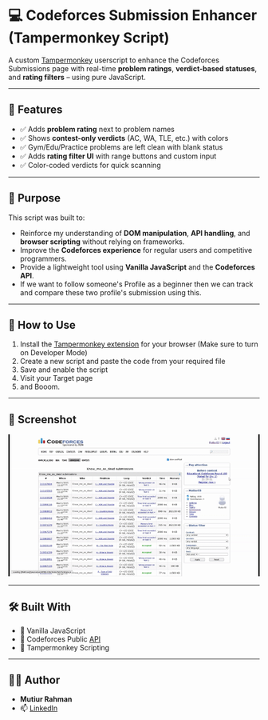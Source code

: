 # 💻 Codeforces Submission Enhancer (Tampermonkey Script)

A custom [Tampermonkey](https://www.tampermonkey.net/) userscript to enhance the Codeforces Submissions page with real-time **problem ratings**, **verdict-based statuses**, and **rating filters** – using pure JavaScript.

---

## 🔧 Features

- ✅ Adds **problem rating** next to problem names
- ✅ Shows **contest-only verdicts** (AC, WA, TLE, etc.) with colors
- ✅ Gym/Edu/Practice problems are left clean with blank status
- ✅ Adds **rating filter UI** with range buttons and custom input
- ✅ Color-coded verdicts for quick scanning

---

## 🎯 Purpose

This script was built to:
- Reinforce my understanding of **DOM manipulation**, **API handling**, and **browser scripting** without relying on frameworks.
- Improve the **Codeforces experience** for regular users and competitive programmers.
- Provide a lightweight tool using **Vanilla JavaScript** and the **Codeforces API**.
- If we want to follow someone's Profile as a beginner then we can track and compare these two profile's submission using this.

---

## 🚀 How to Use

1. Install the [Tampermonkey extension](https://www.tampermonkey.net/) for your browser (Make sure to turn on Developer Mode)
2. Create a new script and paste the code from your required file
3. Save and enable the script
4. Visit your Target page
5. and Booom.

---

## 📸 Screenshot

![Script Preview](https://github.com/Mutiur03/Script/blob/main/ezgif-102cf7e3e3119e.gif) 

---

## 🛠️ Built With

- 🧠 Vanilla JavaScript
- 🔗 Codeforces Public [API](https://codeforces.com/apiHelp/objects)
- 🧪 Tampermonkey Scripting

---

## 🙋‍♂️ Author

- **Mutiur Rahman**  
- 📫 [LinkedIn](https://www.linkedin.com/in/mutiur-rahman-mr/) 


